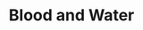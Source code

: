 ---
title:          Blood and Water
genre:          modern
chinesetitle:   血與水
previoustitle:  
episodes:       16
producer:       Diane Boehme
broadcaststart: 2018-09-09
broadcastend:   
website:        https://www.omnitv.ca/on/en/shows/blood-and-water/
starring:       <mark>Selena Lee</mark>, Joel Chan
synopsis:       The one thing JOSEPHINE ("Jo") BRADLEY knows is that she is a good cop. She’s ambitious and tough (or thinks she is) and has just been assigned her first big case as Lead Detective following her recent promotion in Vancouver's Homicide Division. Born in China and abandoned by a family she never knew, Jo was adopted as a toddler and relocated to Vancouver. Raised by a single mother, a Professor of Sinology, Jo wanted for nothing growing up. But, much to her mother’s chagrin, Jo chose policing as a career. When Charles Xie, the son of a prominent real estate developer, goes missing and his body is found ritualistically buried, Jo is assigned the case. It happens on one of the worse days of her life following a cancer diagnosis and an imminent and difficult decision about treatment. But Jo will need to put the personal aside when she goes head-to-head with the wealthy and privileged Xie family, led by the tyrannical and powerful patriarch, Li-Rong Xie. Risking her career, Jo will be forced to tear the family apart and reveal long held secrets in order to solve the murder of their troubled middle son. The cat-and-mouse game she plays to fracture the Xie family will also leave Jo broken and searching for her own identity and the meaning of family.

fullname:       Michelle Chang
identity:       Cop
---